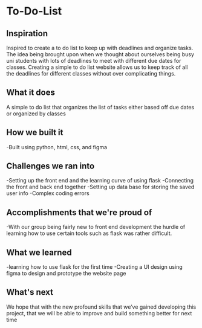# To-Do-List


## Inspiration
Inspired to create a to do list to keep up with deadlines and organize tasks. The idea being brought upon when we thought about ourselves being busy uni students with lots of deadlines to meet with different due dates for classes. Creating a simple to do list website allows us to keep track of all the deadlines for different classes without over complicating things.

## What it does
A simple to do list that organizes the list of tasks either based off due dates or organized by classes

## How we built it
-Built using python, html, css, and figma

## Challenges we ran into
-Setting up the front end and the learning curve of using flask
-Connecting the front and back end together
-Setting up data base for storing the saved user info
-Complex coding errors 


## Accomplishments that we're proud of
-With our group being fairly new to front end development the hurdle of learning how to use certain tools such as flask was rather difficult. 

## What we learned
-learning how to use flask for the first time
-Creating a UI design using figma to design and prototype the website page 

## What's next 
We hope that with the new profound skills that we’ve gained developing this project, that we will be able to improve and build something better for next time



